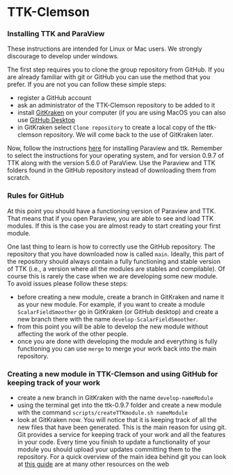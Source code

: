 # TTK-Clemson

### Installing TTK and ParaView

These instructions are intended for Linux or Mac users. We strongly discourage to develop under windows.

The first step requires you to clone the group repository from GitHub. If you are already familiar with git or GitHub you can use the method that you prefer. If you are not you can follow these simple steps:

- register a GitHub account
- ask an administrator of the TTK-Clemson repository to be added to it
- install [GitKraken](https://www.gitkraken.com) on your computer (if you are using MacOS you can also use [GitHub Desktop](https://desktop.github.com)
- in GitKraken select `Clone repository` to create a local copy of the ttk-clemson repository. We will come back to the use of GitKraken later.


Now, follow the instructions [here](https://topology-tool-kit.github.io/installation.html) for installing Paraview and ttk. Remember to select the instructions for your operating system, and for version 0.9.7 of TTK along with the version 5.6.0 of ParaView. Use the Paraview and TTK folders found in the GitHub repository instead of downloading them from scratch.


### Rules for GitHub

At this point you should have a functioning version of Paraview and TTK. That means that if you open Paraview, you are able to see and load TTK modules. If this is the case you are almost ready to start creating your first module.

One last thing to learn is how to correctly use the GitHub repository. The repository that you have downloaded now is called `main`. Ideally, this part of the repository should always contain a fully functioning and stable version of TTK (i.e., a version where all the modules are stables and compilable). Of course this is rarely the case when we are developing some new module. To avoid issues please follow these steps:

- before creating a new module, create a branch in GitKraken and name it as your new module. For example, if you want to create a module `ScalarFieldSmoother` go in GitKraken (or GitHub desktop) and create a new branch there with the name `develop-ScalarFieldSmoother`.
- from this point you will be able to develop the new module without affecting the work of the other people.
- once you are done with developing the module and everything is fully functioning you can use `merge` to merge your work back into the main repository.


### Creating a new module in TTK-Clemson and using GitHub for keeping track of your work

- create a new branch in GitKraken with the name `develop-nameModule`
- using the terminal get into the ttk-0.9.7 folder and create a new module with the command `scripts/createTTKmodule.sh nameModule`
- look at GitKraken now. You will notice that it is keeping track of all the new files that have been generated. This is the main reason for using git. Git provides a service for keeping track of your work and all the features in your code. Every time you finish to update a functionality of your module you should upload your updates committing them to the repository. For a quick overview of the main idea behind git you can look at [this guide](https://support.gitkraken.com/start-here/guide/) are at many other resources on the web
